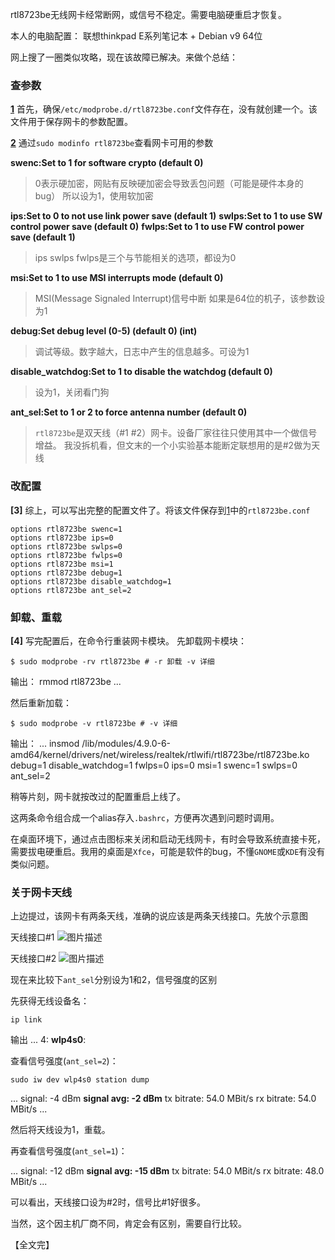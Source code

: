 rtl8723be无线网卡经常断网，或信号不稳定。需要电脑硬重启才恢复。

本人的电脑配置： 联想thinkpad E系列笔记本 + Debian v9 64位

网上搜了一圈类似攻略，现在该故障已解决。来做个总结：

### 查参数
__[1]__ 首先，确保`/etc/modprobe.d/rtl8723be.conf`文件存在，没有就创建一个。该文件用于保存网卡的参数配置。

__[2]__ 通过`sudo modinfo rtl8723be`查看网卡可用的参数

__swenc:Set to 1 for software crypto (default 0)__
>0表示硬加密，网贴有反映硬加密会导致丢包问题（可能是硬件本身的bug）
>所以设为1，使用软加密

__ips:Set to 0 to not use link power save (default 1)__
__swlps:Set to 1 to use SW control power save (default 0)__
__fwlps:Set to 1 to use FW control power save (default 1)__
>ips swlps fwlps是三个与节能相关的选项，都设为0

__msi:Set to 1 to use MSI interrupts mode (default 0)__
>MSI(Message Signaled Interrupt)信号中断
>如果是64位的机子，该参数设为1

__debug:Set debug level (0-5) (default 0) (int)__
> 调试等级。数字越大，日志中产生的信息越多。可设为1

__disable_watchdog:Set to 1 to disable the watchdog (default 0)__
> 设为1，关闭看门狗

__ant_sel:Set to 1 or 2 to force antenna number (default 0)__
> `rtl8723be`是双天线（#1 #2）网卡。设备厂家往往只使用其中一个做信号增益。
> 我没拆机看，但文末的一个小实验基本能断定联想用的是#2做为天线

### 改配置
__[3]__ 综上，可以写出完整的配置文件了。将该文件保存到[1]中的`rtl8723be.conf`

```
options rtl8723be swenc=1
options rtl8723be ips=0
options rtl8723be swlps=0
options rtl8723be fwlps=0
options rtl8723be msi=1
options rtl8723be debug=1
options rtl8723be disable_watchdog=1
options rtl8723be ant_sel=2
```

### 卸载、重载
__[4]__ 写完配置后，在命令行重装网卡模块。
先卸载网卡模块：

```
$ sudo modprobe -rv rtl8723be # -r 卸载 -v 详细
```
>
输出：
rmmod rtl8723be
...

然后重新加载：
```
$ sudo modprobe -v rtl8723be # -v 详细
```
>
输出：
...
insmod /lib/modules/4.9.0-6-amd64/kernel/drivers/net/wireless/realtek/rtlwifi/rtl8723be/rtl8723be.ko debug=1 disable_watchdog=1 fwlps=0 ips=0 msi=1 swenc=1 swlps=0 ant_sel=2 

稍等片刻，网卡就按改过的配置重启上线了。

这两条命令组合成一个alias存入`.bashrc`，方便再次遇到问题时调用。

在桌面环境下，通过点击图标来关闭和启动无线网卡，有时会导致系统直接卡死，需要拔电硬重启。我用的桌面是`Xfce`，可能是软件的bug，不懂`GNOME`或`KDE`有没有类似问题。

### 关于网卡天线

上边提过，该网卡有两条天线，准确的说应该是两条天线接口。先放个示意图

天线接口#1
![图片描述][1]


天线接口#2
![图片描述][2]


现在来比较下`ant_sel`分别设为1和2，信号强度的区别

先获得无线设备名：
```
ip link
```
>
输出
...
4: **wlp4s0**: 

查看信号强度(`ant_sel=2`)：
```
sudo iw dev wlp4s0 station dump
```
>
...
signal:  	-4 dBm
**signal avg:	-2 dBm**
tx bitrate:	54.0 MBit/s
rx bitrate:	54.0 MBit/s
...


然后将天线设为1，重载。

再查看信号强度(`ant_sel=1`)：
>
...
signal:  	-12 dBm
**signal avg:	-15 dBm**
tx bitrate:	54.0 MBit/s
rx bitrate:	48.0 MBit/s
...

可以看出，天线接口设为#2时，信号比#1好很多。

当然，这个因主机厂商不同，肯定会有区别，需要自行比较。

【全文完】

  [1]: /img/bV866x
  [2]: /img/bV866z